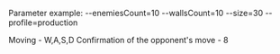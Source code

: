 Parameter example:
--enemiesCount=10 --wallsCount=10 --size=30 --profile=production

Moving - W,A,S,D
Confirmation of the opponent's move - 8
